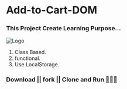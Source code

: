 # Add-to-Cart-DOM

### This Project Create Learning Purpose...


<img src="images/prev.gif" alt="Logo">


1. Class Based.
2. functional.
3. Use LocalStorage.

### Download || fork || Clone and Run 🤘😊🤘
